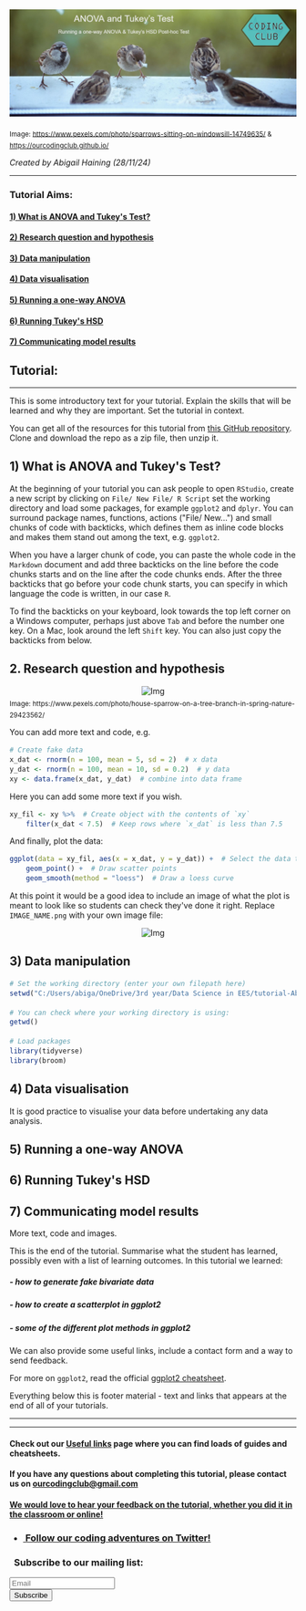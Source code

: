 <center><img src="images/tutorial_title.png" alt="Img"></center>

<sub>Image: https://www.pexels.com/photo/sparrows-sitting-on-windowsill-14749635/ & https://ourcodingclub.github.io/</sub>

*Created by Abigail Haining (28/11/24)*

----

### Tutorial Aims:

#### <a href="#section1 "> 1) What is ANOVA and Tukey's Test?</a>

#### <a href="#section2"> 2) Research question and hypothesis</a>

#### <a href="#section3"> 3) Data manipulation</a>

#### <a href="#section4"> 4) Data visualisation</a>

#### <a href="#section5"> 5) Running a one-way ANOVA</a>

#### <a href="#section6"> 6) Running Tukey's HSD</a>

#### <a href="#section7"> 7) Communicating model results</a>

## Tutorial:
---------------------------

This is some introductory text for your tutorial. Explain the skills that will be learned and why they are important. Set the tutorial in context.

You can get all of the resources for this tutorial from <a href="https://github.com/EdDataScienceEES/tutorial-Abigail-Louise.git" target="_blank">this GitHub repository</a>. Clone and download the repo as a zip file, then unzip it.


<a name="section1"></a>

## 1) What is ANOVA and Tukey's Test?


At the beginning of your tutorial you can ask people to open `RStudio`, create a new script by clicking on `File/ New File/ R Script` set the working directory and load some packages, for example `ggplot2` and `dplyr`. You can surround package names, functions, actions ("File/ New...") and small chunks of code with backticks, which defines them as inline code blocks and makes them stand out among the text, e.g. `ggplot2`.

When you have a larger chunk of code, you can paste the whole code in the `Markdown` document and add three backticks on the line before the code chunks starts and on the line after the code chunks ends. After the three backticks that go before your code chunk starts, you can specify in which language the code is written, in our case `R`.

To find the backticks on your keyboard, look towards the top left corner on a Windows computer, perhaps just above `Tab` and before the number one key. On a Mac, look around the left `Shift` key. You can also just copy the backticks from below.

<a name="section2"></a>

## 2. Research question and hypothesis

<center><img src="images/sparrow.png" alt="Img", height = 400></center>
<sub>Image: https://www.pexels.com/photo/house-sparrow-on-a-tree-branch-in-spring-nature-29423562/</sub>


You can add more text and code, e.g.

```r
# Create fake data
x_dat <- rnorm(n = 100, mean = 5, sd = 2)  # x data
y_dat <- rnorm(n = 100, mean = 10, sd = 0.2)  # y data
xy <- data.frame(x_dat, y_dat)  # combine into data frame
```

Here you can add some more text if you wish.

```r
xy_fil <- xy %>%  # Create object with the contents of `xy`
	filter(x_dat < 7.5)  # Keep rows where `x_dat` is less than 7.5
```

And finally, plot the data:

```r
ggplot(data = xy_fil, aes(x = x_dat, y = y_dat)) +  # Select the data to use
	geom_point() +  # Draw scatter points
	geom_smooth(method = "loess")  # Draw a loess curve
```

At this point it would be a good idea to include an image of what the plot is meant to look like so students can check they've done it right. Replace `IMAGE_NAME.png` with your own image file:

<center> <img src="{{ site.baseurl }}/IMAGE_NAME.png" alt="Img" style="width: 800px;"/> </center>


<a name="section3"></a>

## 3) Data manipulation



```r
# Set the working directory (enter your own filepath here)
setwd("C:/Users/abiga/OneDrive/3rd year/Data Science in EES/tutorial-Abigail-Louise")

# You can check where your working directory is using:
getwd()

# Load packages
library(tidyverse)
library(broom)
```


<a name="section4"></a>

## 4) Data visualisation

It is good practice to visualise your data before undertaking any data analysis.

<a name="section5"></a>

## 5) Running a one-way ANOVA

<a name="section6"></a>

## 6) Running Tukey's HSD

<a name="section7"></a>

## 7) Communicating model results

More text, code and images.

This is the end of the tutorial. Summarise what the student has learned, possibly even with a list of learning outcomes. In this tutorial we learned:

##### - how to generate fake bivariate data
##### - how to create a scatterplot in ggplot2
##### - some of the different plot methods in ggplot2

We can also provide some useful links, include a contact form and a way to send feedback.

For more on `ggplot2`, read the official <a href="https://www.rstudio.com/wp-content/uploads/2015/03/ggplot2-cheatsheet.pdf" target="_blank">ggplot2 cheatsheet</a>.

Everything below this is footer material - text and links that appears at the end of all of your tutorials.

<hr>
<hr>

#### Check out our <a href="https://ourcodingclub.github.io/links/" target="_blank">Useful links</a> page where you can find loads of guides and cheatsheets.

#### If you have any questions about completing this tutorial, please contact us on ourcodingclub@gmail.com

#### <a href="INSERT_SURVEY_LINK" target="_blank">We would love to hear your feedback on the tutorial, whether you did it in the classroom or online!</a>

<ul class="social-icons">
	<li>
		<h3>
			<a href="https://twitter.com/our_codingclub" target="_blank">&nbsp;Follow our coding adventures on Twitter! <i class="fa fa-twitter"></i></a>
		</h3>
	</li>
</ul>

### &nbsp;&nbsp;Subscribe to our mailing list:
<div class="container">
	<div class="block">
        <!-- subscribe form start -->
		<div class="form-group">
			<form action="https://getsimpleform.com/messages?form_api_token=de1ba2f2f947822946fb6e835437ec78" method="post">
			<div class="form-group">
				<input type='text' class="form-control" name='Email' placeholder="Email" required/>
			</div>
			<div>
                        	<button class="btn btn-default" type='submit'>Subscribe</button>
                    	</div>
                	</form>
		</div>
	</div>
</div>
